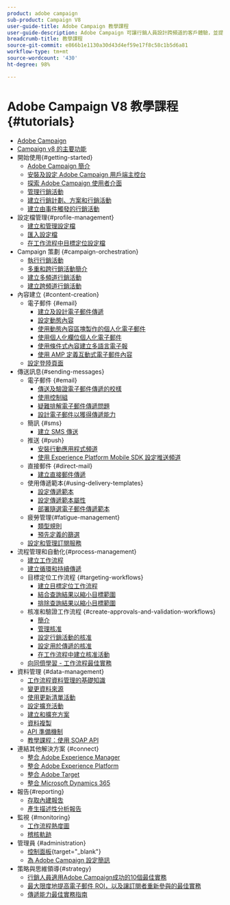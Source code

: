```yaml
---
product: adobe campaign
sub-product: Campaign V8
user-guide-title: Adobe Campaign 教學課程
user-guide-description: Adobe Campaign 可讓行銷人員設計跨頻道的客戶體驗，並提供視覺化行銷活動協調、即時互動管理和跨頻道執行的環境。
breadcrumb-title: 教學課程
source-git-commit: e866b1e1130a30d43d4ef59e17f8c58c1b5d6a81
workflow-type: tm+mt
source-wordcount: '430'
ht-degree: 98%

---
```



# Adobe Campaign V8 教學課程 {#tutorials}

+ [Adobe Campaign](/help/overview.md)
+ [Campaign v8 的主要功能](https://experienceleague.adobe.com/docs/campaign/campaign-v8/start/whats-new.html?lang=zh-Hant)
+ 開始使用{#getting-started}
   + [Adobe Campaign 簡介](/help/get-started/introduction-to-adobe-campaign.md)
   + [安裝及設定 Adobe Campaign 用戶端主控台](/help/get-started/install-and-set-up-the-adobe-campaign-client-console.md)
   + [探索 Adobe Campaign 使用者介面](/help/get-started/explore-the-adobe-campaign-user-interface.md)
   + [管理行銷活動](/help/get-started/manage-marketing-campaigns.md)
   + [建立行銷計劃、方案和行銷活動](/help/get-started/create-a-marketing-plan-programs-and-campaigns.md)
   + [建立由事件觸發的行銷活動](/help/get-started/create-event-triggered-campaigns.md)
+ 設定檔管理{#profile-management}
   + [建立和管理設定檔](/help/profile-management/create-and-manage-profiles.md)
   + [匯入設定檔](/help/profile-management/import-profiles.md)
   + [在工作流程中目標定位設定檔](/help/profile-management/target-profiles-in-a-workflow.md)
+ Campaign 策劃 {#campaign-orchestration}
   + [執行行銷活動](/help/orchestrate-campaigns/execute-a-campaign.md)
   + [多重和跨行銷活動簡介](/help/orchestrate-campaigns/introduction-to-cross-and-multi-channel-campaigns.md)
   + [建立多頻道行銷活動](/help/orchestrate-campaigns/multi-channel-campaigns.md)
   + [建立跨頻道行銷活動](/help/orchestrate-campaigns/cross-channel-campaigns.md)
+ 內容建立 {#content-creation}
   + 電子郵件 {#email}
      + [建立及設計電子郵件傳遞](/help/content-creation/create-and-design-email-deliveries.md)
      + [設定動態內容](/help/content-creation/configure-dynamic-content.md)
      + [使用動態內容區塊製作的個人化電子郵件](/help/content-creation/personalize-using-dynamic-content-blocks.md)
      + [使用個人化欄位個人化電子郵件](/help/content-creation/personalize-emails-using-personalization-fields.md)
      + [使用條件式內容建立多語言電子報](/help/content-creation/create-a-multilingual-newsletter-using-conditional-content.md)
      + [使用 AMP 定義互動式電子郵件內容](/help/content-creation/design-interactive-email-content-with-amp.md)
   + [設定登陸頁面](/help/content-creation/configure-landingpages.md)
+ 傳送訊息{#sending-messages}
   + 電子郵件 {#email}
      + [傳送及驗證電子郵件傳遞的校樣](/help/send-messages/email/send-and-validate-proofs.md)
      + [使用控制組](/help/send-messages/email/use-control-groups.md)
      + [疑難排解電子郵件傳遞問題](/help/send-messages/email/troubleshoot-email-delivery-issues.md)
      + [設計電子郵件以獲得傳遞能力](/help/send-messages/email/design-emails-for-deliverability.md)
   + 簡訊 {#sms}
      + [建立 SMS 傳送](/help/send-messages/mobile/create-an-sms-delivery.md)
   + 推送 {#push}
      + [安裝行動應用程式頻道](/help/send-messages/mobile/install-the-mobile-app.md)
      + [使用 Experience Platform Mobile SDK 設定推送頻道](/help/send-messages/mobile/configure-push-using-aep-mobile-sdk.md)
   + 直接郵件 {#direct-mail}
      + [建立直接郵件傳遞](/help/send-messages/direct-mail/create-direct-mail-deliveries.md)
   + 使用傳遞範本{#using-delivery-templates}
      + [設定傳遞範本](/help/send-messages/use-delivery-templates/configure-a-delivery-template.md)
      + [設定傳遞範本屬性](/help/send-messages/use-delivery-templates/set-delivery-template-properties.md)
      + [部署隨選電子郵件傳遞範本](/help/send-messages/use-delivery-templates/deploy-ad-hoc-email-delivery-template.md)
   + 疲勞管理{#fatigue-management}
      + [類型規則](/help/send-messages/fatigue-management/typology-rules-for-fatigue-management.md)
      + [預先定義的篩選](/help/send-messages/fatigue-management/fatigue-management-using-filters.md)
   + [設定和管理訂閱服務](/help/send-messages/configure-and-manage-subscription-services.md)
+ 流程管理和自動化{#process-management}
   + [建立工作流程](/help/process-management/create-a-workflow.md)
   + [建立循環和持續傳遞](/help/process-management/recurring-deliveries.md)
   + 目標定位工作流程 {#targeting-workflows}
      + [建立目標定位工作流程](/help/process-management/create-a-targeting-workflow.md)
      + [結合查詢結果以縮小目標範圍](/help/process-management/refine-targets-by-combining-query-results.md)
      + [排除查詢結果以縮小目標範圍](/help/process-management/refine-targets-by-excluding-query-results.md)
   + 核准和驗證工作流程 {#create-approvals-and-validation-workflows}
      + [簡介](/help/process-management/create-approvals-and-validation-workflows/create-approvals-and-validation-workflows-introduction.md)
      + [管理核准](/help/process-management/create-approvals-and-validation-workflows/manage-approvals.md)
      + [設定行銷活動的核准 ](/help/process-management/create-approvals-and-validation-workflows/configure-approvals-for-campaigns.md)
      + [設定用於傳遞的核准 ](/help/process-management/create-approvals-and-validation-workflows/configure-approvals-for-deliveries.md)
      + [在工作流程中建立核准活動](/help/process-management/create-approvals-and-validation-workflows/create-approval-process-in-a-workflow.md)
   + [向同儕學習 - 工作流程最佳實務](/help/process-management/workflow-best-practices-for-marketers.md)
+ 資料管理 {#data-management}
   + [工作流程資料管理的基礎知識](/help/data-management/data-management-fundamentals.md)
   + [變更資料來源](/help/data-management/change-data-source.md)
   + [使用更新清單活動](/help/process-management/use-the-update-list-activity.md)
   + [設定擴充活動](/help/process-management/enrichment-activity.md)
   + [建立和擴充方案](/help/data-management/create-and-extend-a-schema.md)
   + [資料複製](/help/data-management/data-replication.md)
   + [API 準備機制](/help/data-management/api-staging-mechanism.md)
   + [教學課程：使用 SOAP API](https://experienceleague.adobe.com/docs/campaign-learn/use-soap-apis/introduction.html?lang=zh-Hant)
+ 連結其他解決方案 {#connect}
   + [整合 Adobe Experience Manager](https://experienceleague.adobe.com/docs/offer-decisioning-learn/tutorials/overview.html?lang=zh-Hant)
   + [整合 Adobe Experience Platform](https://experienceleague.adobe.com/docs/campaign-learn/integrate-with-experience-platform/overview.html?lang=zh-Hant)
   + [整合 Adobe Target](/help/connect/target-integration.md)
   + [整合 Microsoft Dynamics 365](/help/connect/dynamics365-integration.md)
+ 報告{#reporting}
   + [存取內建報吿](/help/reporting/access-built-in-reports.md)
   + [產生描述性分析報告](/help/reporting/generate-a-descriptive-analysis-report.md)
+ 監視 {#monitoring}
   + [工作流程熱度圖](/help/monitoring/workflow-heatmap.md)
   + [稽核軌跡](/help/monitoring/audit-trail.md)
+ 管理員 {#administration}
   + [控制面板](https://experienceleague.adobe.com/docs/control-panel-learn/control-panel/control-panel-overview.html?lang=zh-Hant){target="_blank"}
   + [為 Adobe Campaign 設定簡訊](https://experienceleague.adobe.com/docs/campaign-learn/set-up-sms-for-adobe-campaign/overview.html?lang=zh-Hant)
+ 策略與思維領導{#strategy}
   + [行銷人員適用Adobe Campaign成功的10個最佳實務](/help/strategy-and-thought-leadrship/10-best-practices-to-adobe-campaign-success-for-marketers.md)
   + [最大限度地提高電子郵件 ROI，以及讓訂閱者重新參與的最佳實務](/help/strategy-and-thought-leadrship/campaign-maximize-email-best-practices.md)
   + [傳遞能力最佳實務指南](https://experienceleague.adobe.com/docs/deliverability-learn/deliverability-best-practice-guide/introduction.html?lang=zh-Hant)
